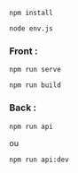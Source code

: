 
```
npm install
```
```
node env.js
```

### **Front :** 
```
npm run serve
```
```
npm run build
```

 ### **Back :** 

```
npm run api
```
ou
```
npm run api:dev
```
